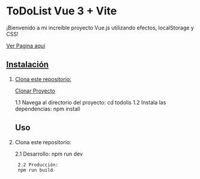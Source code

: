# ToDoList Vue 3 + Vite

¡Bienvenido a mi increíble proyecto Vue.js utilizando efectos, localStorage y CSS! 

<a href='git clone https://github.com/JuanDriko/ToDoList.git/'>Ver Pagina aquí

## Instalación

1. Clona este repositorio:

   <a href='git clone https://github.com/JuanDriko/ToDoList.git/'>Clonar Proyecto</a>

   <p>1.1 Navega al directorio del proyecto:
   cd todolis
   1.2 Instala las dependencias:
   npm install
   </p>

   ## Uso
2. Clona este repositorio:

   <p>2.1 Desarrollo:
        npm run dev

        2.2 Producción:
        npm run build
   </p>